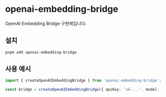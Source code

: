# openai-embedding-bridge

OpenAI Embedding Bridge 구현체입니다.

## 설치

```bash
pnpm add openai-embedding-bridge
```

## 사용 예시

```ts
import { createOpenAIEmbeddingBridge } from 'openai-embedding-bridge';

const bridge = createOpenAIEmbeddingBridge({ apiKey: 'sk-...', model: 'text-embedding-3-small' });
```
